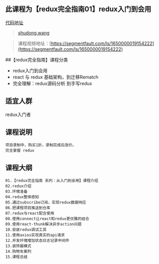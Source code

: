 ## 此课程为【redux完全指南01】redux入门到会用

[代码地址](https://github.com/wsdo/redux-complete-guide-01.git)

> [shudong.wang](https://shudong.wang/about)

> 课程视频地址：[https://segmentfault.com/ls/1650000019154222](https://segmentfault.com/ls/1650000019154222)

##【redux完全指南】课程分类

* redux入门到会用
* react 与 redux 基础架构，到迁移Rematch
* 完全理解：redux源码分析 到手写redux

## 适宜人群

redux入门者

## 课程说明
    项目录制中，购买1折，录制完成后涨价。
    完全掌握 redux

## 课程大纲
    01.【redux完全指南 系列：从入门到会用】课程介绍
    02.redux介绍
    03.环境准备
    04.redux整体感知
    05.通过subscribe订阅，实现redux数据响应
    06.把课程项目推送到仓库
    07.redux与react配合使用
    08.使用connect让react和redux更优雅的结合
    09.使用react-thunk解决异步action问题
    10.安装redux调试工具
    11.使用axios实现真实的api请求
    12.开发环境增加状态日志记录中间件
    13.装饰器模式
    14.购物车案列
    15.课程总结